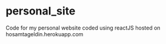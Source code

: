 # personal_site
Code for my personal website coded using reactJS hosted on hosamtageldin.herokuapp.com
